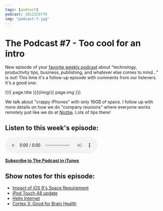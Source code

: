 ```yaml
---
tags: [podcast]
podcast: 1012329770
img: "podcast-7.jpg"
---
```


# The Podcast #7 - Too cool for an intro

New episode of your [favorite weekly podcast][p] about "technology, productivity tips, business, publishing, and whatever else comes to mind..." is out! This time it's a follow-up episode with comments from our listeners. It's a good one:

<!--More-->

![{{ page.title }}](/img/{{ page.img }})

We talk about "crappy iPhones" with only 16GB of space. I follow up with more details on how we do "company reunions" where everyone works remotely just like we do at [Nozbe][n]. Lots of tips there!

## Listen to this week's episode:

<audio controls>
<source src="https://files.nozbe.com/podcast/007.mp3" type="audio/mpeg">
</audio>

**[Subscribe to The Podcast in iTunes][i]**

## Show notes for this episode:

  * [Impact of iOS 9's Space Requirement](https://david-smith.org/blog/2015/06/23/impact-of-ios-9-s-space-requirement/)
  * [iPod Touch A8 update](http://www.macrumors.com/2015/07/15/a8-ipod-touch-benchmarks-1gb-ram/)
  * [Hello Internet](http://www.hellointernet.fm/)
  * [Cortex 3: Good for Brain Health](https://www.relay.fm/cortex/3)

[e]: /podcast-7
[p]: /podcast
[n]: https://nozbe.com/?a=mike
[r]: https://michael.gratis/radex
[i]: https://michael.gratis/thepodcast